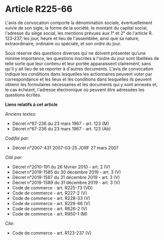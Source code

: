 # Article R225-66

L'avis de convocation comporte la dénomination sociale, éventuellement suivie de son sigle, la forme de la société, le
montant du capital social, l'adresse du siège social, les mentions prévues aux 1° et 2° de l'article R. 123-237, les jour,
heure et lieu de l'assemblée, ainsi que sa nature, extraordinaire, ordinaire ou spéciale, et son ordre du jour. 

Sous réserve des questions diverses qui ne doivent présenter qu'une minime importance, les questions inscrites à l'ordre du
jour sont libellées de telle sorte que leur contenu et leur portée apparaissent clairement, sans qu'il y ait lieu de se
reporter à d'autres documents. L'avis de convocation indique les conditions dans lesquelles les actionnaires peuvent voter
par correspondance et les lieux et les conditions dans lesquelles ils peuvent obtenir les formulaires nécessaires et les
documents qui y sont annexés et, le cas échéant, l'adresse électronique où peuvent être adressées les questions écrites.

**Liens relatifs à cet article**

_Anciens textes_:

  - Décret n°67-236 du 23 mars 1967 - art. 123 (M)
  - Décret n°67-236 du 23 mars 1967 - art. 123 (Ab)

_Codifié par_:

  - Décret n°2007-431 2007-03-25 JORF 27 mars 2007

_Cité par_:

  - Décret n°2010-191 du 26 février 2010 - art. 2 (V)
  - Décret n°2019-1585 du 30 décembre 2019 - art. 3 (V)
  - Décret n°2019-1587 du 31 décembre 2019 - art. 3 (V)
  - Décret n°2019-1589 du 31 décembre 2019 - art. 3 (V)
  - Code de commerce - art. R225-73 (VD)
  - Code de commerce - art. R227-2 (V)
  - Code de commerce - art. R228-33 (V)
  - Code de commerce - art. R228-66 (V)
  - Code de commerce - art. R626-2 (V)
  - Code de commerce - art. R950-1 (M)

_Cite_:

  - Code de commerce - art. R123-237 (V)
